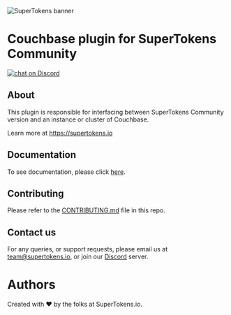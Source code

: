 
![SuperTokens banner](https://raw.githubusercontent.com/supertokens/supertokens-logo/master/images/Artboard%20%E2%80%93%2027%402x.png)

# Couchbase plugin for SuperTokens Community
<a href="https://supertokens.io/discord">
<img src="https://img.shields.io/discord/603466164219281420.svg?logo=discord"
    alt="chat on Discord"></a>

## About
This plugin is responsible for interfacing between SuperTokens Community version and an instance or cluster of Couchbase.

Learn more at https://supertokens.io

## Documentation
To see documentation, please click [here](https://supertokens.io/docs/community/tech-stack).

## Contributing
Please refer to the [CONTRIBUTING.md](https://github.com/supertokens/supertokens-couchbase-plugin/blob/master/CONTRIBUTING.md) file in this repo.

## Contact us
For any queries, or support requests, please email us at team@supertokens.io, or join our [Discord](supertokens.io/discord) server.

# Authors
Created with :heart: by the folks at SuperTokens.io.
